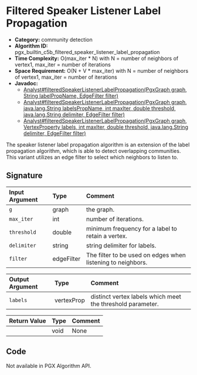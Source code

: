 # Filtered Speaker Listener Label Propagation

- **Category:** community detection
- **Algorithm ID:** pgx_builtin_c5b_filtered_speaker_listener_label_propagation
- **Time Complexity:** O(max_iter * N) with N = number of neighbors of vertex1, max_iter = number of iterations
- **Space Requirement:** O(N + V * max_iter) with N = number of neighbors of vertex1, max_iter = number of iterations
- **Javadoc:**
  - [Analyst#filteredSpeakerListenerLabelPropagation(PgxGraph graph, String labelPropName, EdgeFilter filter)](https://docs.oracle.com/en/database/oracle/property-graph/24.3/spgjv/oracle/pgx/api/Analyst.html#filteredSpeakerListenerLabelPropagation-oracle.pgx.api.PgxGraph-java.lang.String-oracle.pgx.api.filter.EdgeFilter-)
  - [Analyst#filteredSpeakerListenerLabelPropagation(PgxGraph graph, java.lang.String labelsPropName, int maxIter, double threshold, java.lang.String delimiter, EdgeFilter filter)](https://docs.oracle.com/en/database/oracle/property-graph/24.3/spgjv/oracle/pgx/api/Analyst.html#filteredSpeakerListenerLabelPropagation-oracle.pgx.PgxGraph-java.lang.String-int-double-java.lang.String-oracle.pgx.api.filter.EdgeFilter-)
  - [Analyst#filteredSpeakerListenerLabelPropagation(PgxGraph graph, VertexProperty labels, int maxIter, double threshold, java.lang.String delimiter, EdgeFilter filter)](https://docs.oracle.com/en/database/oracle/property-graph/24.3/spgjv/oracle/pgx/api/Analyst.html#filteredSpeakerListenerLabelPropagation-oracle.pgx.api.PgxGraph-oracle.pgx.api.VertexProperty-int-double-java.lang.String-oracle.pgx.api.filter.EdgeFilter-)

The speaker listener label propagation algorithm is an extension of the label propagation algorithm, which is able to detect overlapping communities. This variant utilizes an edge filter to select which neighbors to listen to.

## Signature

| Input Argument | Type | Comment |
| :--- | :--- | :--- |
| `g` | graph | the graph. |
| `max_iter` | int | number of iterations. |
| `threshold` | double | minimum frequency for a label to retain a vertex. |
| `delimiter` | string | string delimiter for labels. |
| `filter` | edgeFilter | The filter to be used on edges when listening to neighbors. |

| Output Argument | Type | Comment |
| :--- | :--- | :--- |
| `labels` | vertexProp<string> | distinct vertex labels which meet the threshold parameter. |

| Return Value | Type | Comment |
| :--- | :--- | :--- |
| | void | None |

## Code

Not available in PGX Algorithm API.
